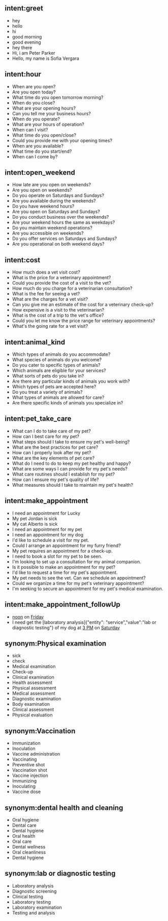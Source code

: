 ## intent:greet
- hey
- hello
- hi
- good morning
- good evening
- hey there
- Hi, i am Peter Parker
- Hello, my name is Sofia Vergara

## intent:hour
- When are you open?
- Are you open today?
- What time do you open tomorrow morning?
- When do you close?
- What are your opening hours?
- Can you tell me your business hours?
- When do you operate?
- What are your hours of operation?
- When can I visit?
- What time do you open/close?
- Could you provide me with your opening times?
- When are you available?
- What time do you start/end?
- When can I come by?

## intent:open_weekend
- How late are you open on weekends?
- Are you open on weekends?
- Do you operate on Saturdays and Sundays?
- Are you available during the weekends?
- Do you have weekend hours?
- Are you open on Saturdays and Sundays?
- Do you conduct business over the weekends?
- Are your weekend hours the same as weekdays?
- Do you maintain weekend operations?
- Are you accessible on weekends?
- Do you offer services on Saturdays and Sundays?
- Are you operational on both weekend days?

## intent:cost
- How much does a vet visit cost?
- What is the price for a veterinary appointment?
- Could you provide the cost of a visit to the vet?
- How much do you charge for a veterinarian consultation?
- What is the fee for seeing a vet?
- What are the charges for a vet visit?
- Can you give me an estimate of the cost for a veterinary check-up?
- How expensive is a visit to the veterinarian?
- What is the cost of a trip to the vet's office?
- Could you let me know the price range for veterinary appointments?
- What's the going rate for a vet visit?

## intent:animal_kind
- Which types of animals do you accommodate?
- What species of animals do you welcome?
- Do you cater to specific types of animals?
- Which animals are eligible for your services?
- What sorts of pets do you take in?
- Are there any particular kinds of animals you work with?
- Which types of pets are accepted here?
- Do you treat a variety of animals?
- What types of animals are allowed for care?
- Are there specific kinds of animals you specialize in?

## intent:pet_take_care
- What can I do to take care of my pet?
- How can I best care for my pet?
- What steps should I take to ensure my pet's well-being?
- What are the best practices for pet care?
- How can I properly look after my pet?
- What are the key elements of pet care?
- What do I need to do to keep my pet healthy and happy?
- What are some ways I can provide for my pet's needs?
- What care routines should I establish for my pet?
- How can I ensure my pet's quality of life?
- What measures should I take to maintain my pet's health?

## intent:make_appointment
- I need an appointment for Lucky
- My pet Jordan is sick
- My cat Alberto is sick
- I need an appointment for my pet
- I need an appointment for my dog
- I'd like to schedule a visit for my pet.
- Could I arrange an appointment for my furry friend?
- My pet requires an appointment for a check-up.
- I need to book a slot for my pet to be seen.
- I'm looking to set up a consultation for my animal companion.
- Is it possible to make an appointment for my pet?
- I'd like to request a time for my pet's appointment.
- My pet needs to see the vet. Can we schedule an appointment?
- Could we organize a time for my pet's veterinary appointment?
- I'm seeking to secure an appointment for my pet's medical examination.

## intent:make_appointment_followUp
- [noon](time) on [Friday](date)
- I need get the [laboratory analysis]{"entity": "service","value":"lab or diagnostic testing"} of my dog at [3 PM](time) on [Saturday](date)

## synonym:Physical examination
- sick
- check
- Medical examination
- Check-up
- Clinical examination
- Health assessment
- Physical assessment
- Medical assessment
- Diagnostic examination
- Body examination
- Clinical assessment
- Physical evaluation

## synonym:Vaccination
- Immunization
- Inoculation
- Vaccine administration
- Vaccinating
- Preventive shot
- Vaccination shot
- Vaccine injection
- Immunizing
- Inoculating
- Vaccine dose

## synonym:dental health and cleaning
- Oral hygiene
- Dental care
- Dental hygiene
- Oral health
- Oral care
- Dental wellness
- Oral cleanliness
- Dental hygiene

## synonym:lab or diagnostic testing
- Laboratory analysis
- Diagnostic screening
- Clinical testing
- Laboratory testing
- Laboratory examination
- Testing and analysis
